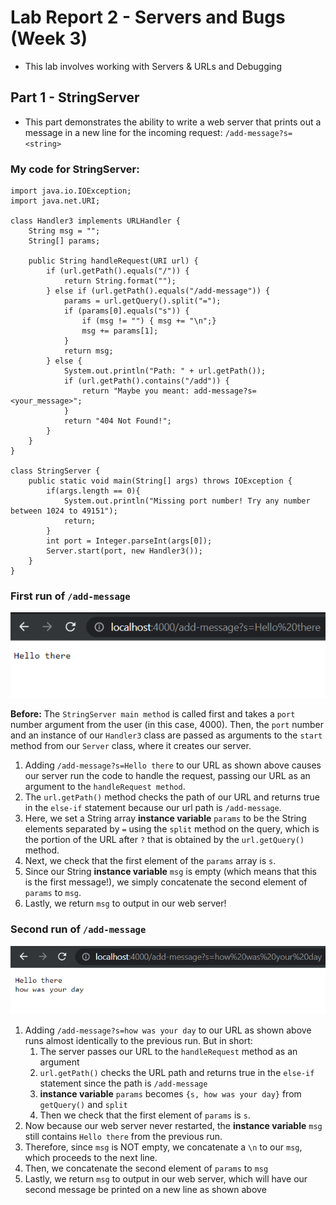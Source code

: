 # **Lab Report 2 - Servers and Bugs (Week 3)**
* This lab involves working with Servers & URLs and Debugging

## **Part 1 - StringServer**
* This part demonstrates the ability to write a web server that prints out a message in a new line for the incoming request: `/add-message?s=<string>`

### **My code for StringServer:**
```
import java.io.IOException;
import java.net.URI;

class Handler3 implements URLHandler {
    String msg = "";
    String[] params;

    public String handleRequest(URI url) {
        if (url.getPath().equals("/")) {
            return String.format("");
        } else if (url.getPath().equals("/add-message")) {
            params = url.getQuery().split("=");
            if (params[0].equals("s")) {
                if (msg != "") { msg += "\n";}
                msg += params[1];
            }
            return msg;
        } else {
            System.out.println("Path: " + url.getPath());
            if (url.getPath().contains("/add")) {
                return "Maybe you meant: add-message?s=<your_message>";
            }
            return "404 Not Found!";
        }
    }
}

class StringServer {
    public static void main(String[] args) throws IOException {
        if(args.length == 0){
            System.out.println("Missing port number! Try any number between 1024 to 49151");
            return;
        }
        int port = Integer.parseInt(args[0]);
        Server.start(port, new Handler3());
    }
}
```
 
### First run of `/add-message` 
![Image](images/firstMsg.png)
 
**Before:** The `StringServer main method` is called first and takes a `port` number argument from the user (in this case, 4000). Then, the `port` number and an instance of our `Handler3` class are passed as arguments to the `start` method from our `Server` class, where it creates our server.
 
1. Adding `/add-message?s=Hello there` to our URL as shown above causes our server run the code to handle the request, passing our URL as an argument to the `handleRequest method`.
2. The `url.getPath()` method checks the path of our URL and returns true in the `else-if` statement because our url path is `/add-message`.
3. Here, we set a String array **instance variable** `params` to be the String elements separated by `=` using the `split` method on the query, which is the portion of the URL after `?` that is obtained by the `url.getQuery()` method.
4. Next, we check that the first element of the `params` array is `s`.
5. Since our String **instance variable** `msg` is empty (which means that this is the first message!), we simply concatenate the second element of `params` to `msg`.
6. Lastly, we return `msg` to output in our web server!
 
### Second run of `/add-message`
![Image](images/secondMsg.png)
 
1. Adding `/add-message?s=how was your day` to our URL as shown above runs almost identically to the previous run. But in short:
    1. The server passes our URL to the `handleRequest` method as an argument
    2. `url.getPath()` checks the URL path and returns true in the `else-if` statement since the path is `/add-message`
    3. **instance variable** `params` becomes `{s, how was your day}` from `getQuery()` and `split` 
    4. Then we check that the first element of `params` is `s`.
2. Now because our web server never restarted, the **instance variable** `msg` still contains `Hello there` from the previous run.
3. Therefore, since `msg` is NOT empty, we concatenate a `\n` to our `msg`, which proceeds to the next line.
4. Then, we concatenate the second element of `params` to `msg`
5. Lastly, we return `msg` to output in our web server, which will have our second message be printed on a new line as shown above
 

